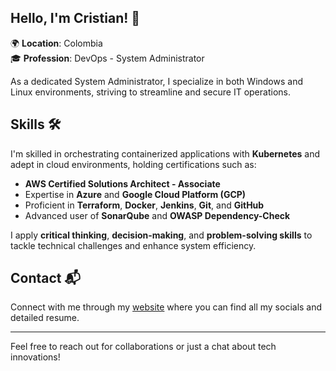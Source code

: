 ## Hello, I'm Cristian! 👋

🌍 **Location**: Colombia  
🎓 **Profession**: DevOps - System Administrator

As a dedicated System Administrator, I specialize in both Windows and Linux environments, striving to streamline and secure IT operations.

## Skills 🛠️

I'm skilled in orchestrating containerized applications with **Kubernetes** and adept in cloud environments, holding certifications such as:

- **AWS Certified Solutions Architect - Associate**
- Expertise in **Azure** and **Google Cloud Platform (GCP)**
- Proficient in **Terraform**, **Docker**, **Jenkins**, **Git**, and **GitHub**
- Advanced user of **SonarQube** and **OWASP Dependency-Check**

I apply **critical thinking**, **decision-making**, and **problem-solving skills** to tackle technical challenges and enhance system efficiency.

## Contact 📬

Connect with me through my [website](https://cristianestupinan.online) where you can find all my socials and detailed resume.

---

Feel free to reach out for collaborations or just a chat about tech innovations!

